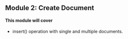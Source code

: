 <h2>Module 2: Create Document</h2>

<h4>This module will cover</h4>

- insert() operation with single and multiple documents.
